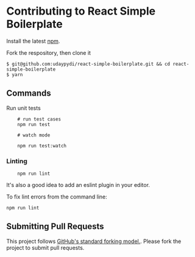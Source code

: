 # Contributing to React Simple Boilerplate

Install the latest [npm](https://docs.npmjs.com/).

Fork the respository, then clone it
```
$ git@github.com:udaypydi/react-simple-boilerplate.git && cd react-simple-boilerplate
$ yarn
```

## Commands

Run unit tests

```
    # run test cases
    npm run test 

    # watch mode

    npm run test:watch
```

### Linting
```
    npm run lint
```
It's also a good idea to add an eslint plugin in your editor.

To fix lint errors from the command line:
```
npm run lint
```

## Submitting Pull Requests
This project follows [GitHub's standard forking model.](https://guides.github.com/activities/forking/). Please fork the project to submit pull requests.
